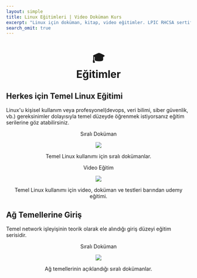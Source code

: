 ```yaml
---
layout: simple
title: Linux Eğitimleri | Video Doküman Kurs
excerpt: "Linux için doküman, kitap, video eğitimler. LPIC RHCSA sertifika sınavlarına hazırlık. Hobi veya profesyonel çalışma yetkinliği için temel linux eğitim kaynakları."
search_omit: true
---
```



<h1 class="text-primary" align="center">🎓<br>Eğitimler</h1>
<h2 >Herkes için Temel Linux Eğitimi</h2>
<p > Linux'u kişisel kullanım veya profesyonel(devops, veri bilimi, siber güvenlik, vb.) gereksinimler dolayısıyla temel düzeyde öğrenmek istiyorsanız eğitim serilerine göz atabilirsiniz.</p>

<div align="center" class="row">
	<div class="col-md-6">
    <div class="card row-flex no-gutters border rounded overflow-hidden flex-md-row mb-4 shadow-sm h-md-250 position-relative">
    <div class="col p-4 d-flex flex-column position-static">
 	  <p class="yesil text-success">Sıralı Doküman</p>
	  <img src="{{ site.url }}/data/img/linux-doc.webp"/>
          <p class="card-text mb-auto">Temel Linux kullanımı için sıralı dokümanlar.</p>
		  <p></p>
          <a href="{{ site.url }}/temel-linux" class=" stretched-link"></a>
    </div>
    </div>
  </div>
	<div class="col-md-6">
      <div class="no-gutters border rounded overflow-hidden flex-md-row mb-4 shadow-sm h-md-250 position-relative">
      <div class="col p-4 d-flex flex-column position-static">
			<p class="mavi text-primary">Video Eğitim</p>
		<img src="{{ site.url }}/data/img/video-egitim.webp"/>
          <p class="card-text mb-auto">Temel Linux kullanımı için video, doküman ve testleri barından udemy eğitimi.</p>
          <a href="{{ site.url }}/kurs" class=" stretched-link"></a>
      </div>
      </div>
  </div>
</div>
 
<h2>Ağ Temellerine Giriş</h2>
<p> Temel network işleyişinin teorik olarak ele alındığı giriş düzeyi eğitim serisidir.</p>

<div align="center" class="row">
	<div class="col-md-6">
    <div class="card row-flex no-gutters border rounded overflow-hidden flex-md-row mb-4 shadow-sm h-md-250 position-relative">
    <div class="col p-4 d-flex flex-column position-static">
 	  <p class="yesil text-success">Sıralı Doküman</p>
	  <img src="{{ site.url }}/data/img/network-doc.webp"/>
          <p class="card-text mb-auto">Ağ temellerinin açıklandığı sıralı dokümanlar.</p>
		  <p></p>
          <a href="{{ site.url }}/temel-network" class=" stretched-link"></a>
    </div>
    </div>
  </div>
	<div style="display:none;" class="col-md-6">
      <div class="no-gutters border rounded overflow-hidden flex-md-row mb-4 shadow-sm h-md-250 position-relative">
      <div class="col p-4 d-flex flex-column position-static">
			<p class="mavi text-primary">Video Eğitim</p>
		<img src="{{ site.url }}/data/img/network-video.webp"/>
          <p class="card-text mb-auto">Ağ temellerini ele alan ücretsiz video eğitim.</p>
          <a href="{{ site.url }}/kurs" class=" stretched-link"></a>
      </div>
      </div>
  </div>
</div>

<div style="display:none;">
<h2 align="center">Linux Sistem Yöneticiliğine Giriş Eğitimi</h2>
<p>Profesyonel anlamda Linux sistem yöneticiliğine giriş için bu eğitim iyi bir başlangıç olabilir. Doğrudan herhangi bir sertifika programı kapsamında hazırlanmış olmasada, Linux+ CompTIA LPI LFCS RHCSA gibi sertifika sınavlarına hazırlanırken kısmi olarak yararlanabileceğiniz bir kaynak olarak kullanabilirsiniz. Eğitim müfredatı şahsi kanaatime göre temelde bilinmesi gereken konuların kapsamı dahilinde hazırlandığı için size herhangi bir sertifika veya nihai sonuç için garanti veremem. Ancak yine de en azından Türkçe kaynak olarak Linux için bir başlangıç noktası olarak görülebilir. </p>
  <div align="center" class="row mb-2">
    
		<div class="col-md-6">
      <div class="no-gutters border rounded overflow-hidden flex-md-row mb-4 shadow-sm h-md-250 position-relative">
        <div class="col p-4 d-flex flex-column position-static">
 	<p class="kirmizi text-danger">Kitap</p>
		<img src="{{ site.url }}/kitap.webp"/>
          <p class="card-text mb-auto">Linux Sistem Yönetimi için giriş seviyesi kitap arıyorsanız göz atabilirsiniz. Kitabın ismi "Linux: Sistem Yönetimine Giriş"dir. İçeriğini inceleme için tıklayın.</p>
          <a href="{{ site.url }}/linux-sistem-yonetimine-giris-egitimi" class=" stretched-link"></a>
        </div>
        
      </div>
    </div>
    
		<div class="col-md-6">
      <div class="no-gutters border rounded overflow-hidden flex-md-row mb-4 shadow-sm h-md-250 position-relative">
        <div class="col p-4 d-flex flex-column position-static">

 	<p class="yesil text-success">Video + Doküman + Canlı Eğitim</p>
			<img src="{{ site.url }}/sistem-yonetim.webp"/>
          <p class="card-text mb-auto">Linux sistem yönetimi için giriş seviyesi eğitim arıyorsanız, 96 saatlik canlı ders, 50 saat video eğitim, kitap, kurs içi diagram kaynakları için bu eğitime kaydolabilirsiniz. </p>
		  <h3 class="mb-0">Boş Kontenjan:
			<span class="badge badge-warning badge-pill"><i class="fa fa-user" aria-hidden="true"></i>Tükendi!</span>
		  </h3>
          <a href="{{ site.url }}/linux-sistem-yonetimine-giris-egitimi" class=" stretched-link"></a>
        </div>
        
      </div>
    </div>
    
		</div>
    




